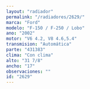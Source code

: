 ```yaml
---
layout: "radiador"
permalink: "/radiadores/2629/"
marca: "Ford"
modelo: "F-150 / F-250 / Lobo"
ano: "2002"
motor: "V6 4.2, V8 4.6,5.4"
transmision: "Automática"
parte: "431383"
clima: "Con clima"
alto: "31 7/8"
ancho: "17"
observaciones: ""
id: "2629"
---
```



